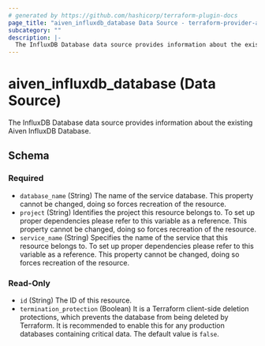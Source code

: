 ```yaml
---
# generated by https://github.com/hashicorp/terraform-plugin-docs
page_title: "aiven_influxdb_database Data Source - terraform-provider-aiven"
subcategory: ""
description: |-
  The InfluxDB Database data source provides information about the existing Aiven InfluxDB Database.
---
```


# aiven_influxdb_database (Data Source)

The InfluxDB Database data source provides information about the existing Aiven InfluxDB Database.



<!-- schema generated by tfplugindocs -->
## Schema

### Required

- `database_name` (String) The name of the service database. This property cannot be changed, doing so forces recreation of the resource.
- `project` (String) Identifies the project this resource belongs to. To set up proper dependencies please refer to this variable as a reference. This property cannot be changed, doing so forces recreation of the resource.
- `service_name` (String) Specifies the name of the service that this resource belongs to. To set up proper dependencies please refer to this variable as a reference. This property cannot be changed, doing so forces recreation of the resource.

### Read-Only

- `id` (String) The ID of this resource.
- `termination_protection` (Boolean) It is a Terraform client-side deletion protections, which prevents the database from being deleted by Terraform. It is recommended to enable this for any production databases containing critical data. The default value is `false`.
